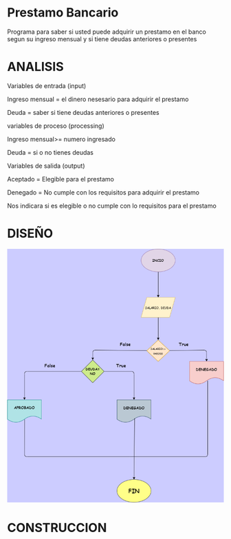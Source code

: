 # Prestamo Bancario
Programa para saber si usted puede adquirir un prestamo en el banco segun su ingreso mensual y si tiene deudas anteriores o presentes


# ANALISIS


Variables de entrada (input)


Ingreso mensual = el dinero nesesario para adquirir el prestamo


Deuda = saber si tiene deudas anteriores o presentes


variables de proceso (processing)


Ingreso mensual>= numero ingresado


Deuda = si o no tienes deudas


Variables de salida (output)


Aceptado = Elegible para el prestamo


Denegado = No cumple con los requisitos para adquirir el prestamo


Nos indicara si es elegible o no cumple con lo requisitos para el prestamo


# DISEÑO
![Diagrama de flujo](diagrama.png "diagrama de flujo")


# CONSTRUCCION
